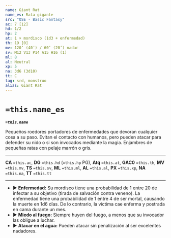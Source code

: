 ```yaml
---
name: Giant Rat
name_es: Rata gigante
src: "OSE - Basic Fantasy"
ac: 7 [12]
hd: 1/2
hp: 2
at: 1 × mordisco (1d3 + enfermedad)
th: 19 [0]
mv: 120’ (40’) / 60’ (20’) nadar
sv: M12 V13 P14 A15 H16 (1)
ml: 8
al: Neutral
xp: 5
na: 3d6 (3d10)
tt: C
tag: srd, monstruo
alias: Giant Rat
---
```

# `=this.name_es` 

**_`=this.name`_**

Pequeños roedores portadores de enfermedades que devoran cualquier cosa a su paso. Evitan el contacto con humanos, pero pueden atacar para defender su nido o si son invocados mediante la magia. Enjambres de pequeñas ratas con pelaje marrón o gris.

---
**CA** `=this.ac`, **DG** `=this.hd` (`=this.hp` PG), **Atq** `=this.at`, **GAC0** `=this.th`, **MV** `=this.mv`, **TS** `=this.sv`, **ML** `=this.ml`, **AL** `=this.al`, **PX** `=this.xp`, **NA** `=this.na`, **TT** `=this.tt`

---

- ▶ **Enfermedad:** Su mordisco tiene una probabilidad de 1 entre 20 de infectar a su objetivo (tirada de salvación contra veneno). La enfermedad tiene una probabilidad de 1 entre 4 de ser mortal, causando la muerte en 1d6 días. De lo contrario, la víctima cae enferma y postrada en cama durante un mes. 
- ▶ **Miedo al fuego:** Siempre huyen del fuego, a menos que su invocador las obligue a luchar. 
- ▶ **Atacar en el agua:** Pueden atacar sin penalización al ser excelentes nadadores.